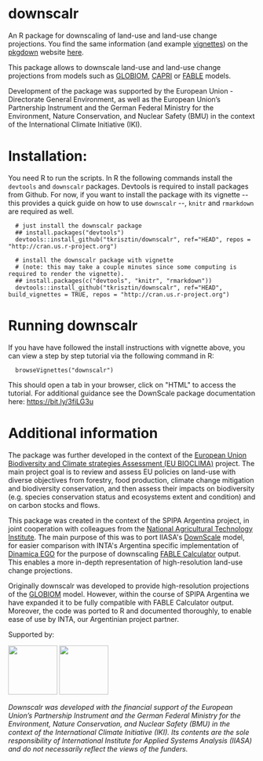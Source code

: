 # downscalr
An R package for downscaling of land-use and land-use change projections. You find the same information (and example [vignettes](https://tkrisztin.github.io/downscalr/articles/downscalr_tutorial.html)) on the [pkgdown](https://pkgdown.r-lib.org/) website [here](https://tkrisztin.github.io/downscalr/).

This package allows to downscale land-use and land-use change projections from models such as [GLOBIOM](https://iiasa.ac.at/models-and-data/global-biosphere-management-model), [CAPRI](https://www.suprema-project.eu/project/solution/tools/capri) or [FABLE](https://iiasa.ac.at/projects/food-agriculture-biodiversity-land-and-energy-fable) models.

Development of the package was supported by the European Union - Directorate General Environment, as well as the European Union’s Partnership Instrument and the German Federal Ministry for the Environment, Nature Conservation, and Nuclear Safety (BMU) in the context of the International Climate Initiative (IKI). 

# Installation:

You need R to run the scripts. In R the following commands install the `devtools` and `downscalr` packages. Devtools is required to install packages from Github. 
For now, if you want to install the package with its vignette -- this provides a quick guide on how to use `downscalr` --, `knitr` and `rmarkdown` are required as well. 

      # just install the downscalr package
      ## install.packages("devtools")
      devtools::install_github("tkrisztin/downscalr", ref="HEAD", repos = "http://cran.us.r-project.org")
      
      # install the downscalr package with vignette 
      # (note: this may take a couple minutes since some computing is required to render the vignette). 
      ## install.packages(c("devtools", "knitr", "rmarkdown"))
      devtools::install_github("tkrisztin/downscalr", ref="HEAD", build_vignettes = TRUE, repos = "http://cran.us.r-project.org")
      
# Running downscalr

If you have have followed the install instructions with vignette above, you can view a step by step tutorial via the following command in R: 

      browseVignettes("downscalr")

This should open a tab in your browser, click on "HTML" to access the tutorial. For additional guidance see the DownScale package documentation here: https://bit.ly/3fiLG3u
      
# Additional information

The package was further developed in the context of the [European Union Biodiversity and Climate strategies Assessment (EU BIOCLIMA)](https://iiasa.ac.at/projects/european-union-biodiversity-and-climate-strategies-assessment-eu-bioclima) project. The main project goal is to review and assess EU policies on land-use with diverse objectives from forestry, food production, climate change mitigation and biodiversity conservation, and then assess their impacts on biodiversity (e.g. species conservation status and ecosystems extent and condition) and on carbon stocks and flows.

This package was created in the context of the SPIPA Argentina project, in joint cooperation with colleagues from the [National Agricultural Technology Institute](https://www.argentina.gob.ar/inta). The main purpose of this was to port IIASA's [DownScale](https://github.com/iiasa/DownScale) model, for easier comparison with INTA's Argentina specific implementation of [Dinamica EGO](https://csr.ufmg.br/dinamica/) for the purpose of downscaling [FABLE Calculator](https://www.abstract-landscapes.com/fable-calculator) output. This enables a more in-depth representation of high-resolution land-use change projections.

Originally downscalr was developed to provide high-resolution projections of the [GLOBIOM](https://iiasa.ac.at/web/home/research/GLOBIOM/GLOBIOM.html) model. However, within the course of SPIPA Argentina we have expanded it to be fully compatible with FABLE Calculator output. Moreover, the code was ported to R and documented thoroughly, to enable ease of use by INTA, our Argentinian project partner.

Supported by:

<p float="left">
  <img src="https://user-images.githubusercontent.com/9318979/152320807-db56e9d0-b0bb-4a5a-8f5a-51d1ab679de6.png" height="100" />
  <img src="https://user-images.githubusercontent.com/9318979/152320782-f64da019-96dd-4e3c-beb2-97989d01602d.png" height="100" /> 
</p>

*Downscalr was developed with the financial support of the European Union’s Partnership Instrument and the German Federal Ministry for the Environment, Nature Conservation, and Nuclear Safety (BMU) in the context of the International Climate Initiative (IKI). Its contents are the sole responsibility of International Institute for Applied Systems Analysis (IIASA) and do not necessarily reflect the views of the funders.*

